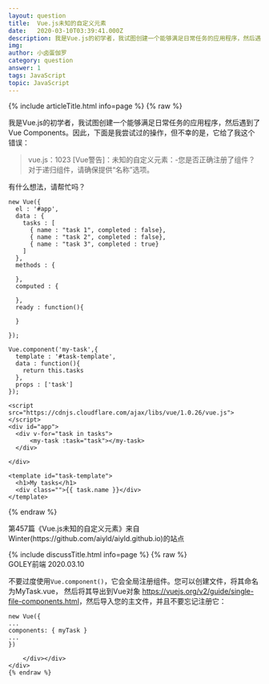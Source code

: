 ```yaml
---
layout: question
title:  Vue.js未知的自定义元素
date:   2020-03-10T03:39:41.000Z
description: 我是Vue.js的初学者，我试图创建一个能够满足日常任务的应用程序，然后遇到了Vue Components。因此，下面是我尝试过的操作，但不幸的是，它给了...
img: 
author: 小卤蛋伽罗
category: question
answer: 1
tags: JavaScript
topic: JavaScript
---
```

<div class="article-root">
  <div class="article">
    {% include articleTitle.html info=page %}
    {% raw %}
    <div class="article-content"><p><font style="vertical-align: inherit;"><font style="vertical-align: inherit;">我是Vue.js的初学者，我试图创建一个能够满足日常任务的应用程序，然后遇到了Vue Components。</font><font style="vertical-align: inherit;">因此，下面是我尝试过的操作，但不幸的是，它给了我这个错误：</font></font></p>

<blockquote>
  <p><font style="vertical-align: inherit;"><font style="vertical-align: inherit;">vue.js：1023 [Vue警告]：未知的自定义元素：-您是否正确注册了组件？</font><font style="vertical-align: inherit;">对于递归组件，请确保提供“名称”选项。</font></font></p>
</blockquote>

<p><font style="vertical-align: inherit;"><font style="vertical-align: inherit;">有什么想法，请帮忙吗？</font></font></p>

<p></p><div class="snippet" data-lang="js" data-hide="false" data-console="true" data-babel="false">
<div class="snippet-code">
<pre class="snippet-code-js lang-js prettyprint-override"><code>new Vue({<font></font>
  el : '#app',<font></font>
  data : {<font></font>
    tasks : [<font></font>
      { name : "task 1", completed : false},<font></font>
      { name : "task 2", completed : false},<font></font>
      { name : "task 3", completed : true}<font></font>
    ]<font></font>
  },<font></font>
  methods : {<font></font>
  <font></font>
  },<font></font>
  computed : {<font></font>
  <font></font>
  },<font></font>
  ready : function(){<font></font>
<font></font>
  }<font></font>
<font></font>
});<font></font>
<font></font>
Vue.component('my-task',{<font></font>
  template : '#task-template',<font></font>
  data : function(){<font></font>
    return this.tasks<font></font>
  },<font></font>
  props : ['task']<font></font>
});</code></pre>
<pre class="snippet-code-html lang-html prettyprint-override"><code>&lt;script src="https://cdnjs.cloudflare.com/ajax/libs/vue/1.0.26/vue.js"&gt;&lt;/script&gt;<font></font>
&lt;div id="app"&gt;<font></font>
  &lt;div v-for="task in tasks"&gt;<font></font>
      &lt;my-task :task="task"&gt;&lt;/my-task&gt;<font></font>
  &lt;/div&gt;<font></font>
  <font></font>
&lt;/div&gt;<font></font>
<font></font>
&lt;template id="task-template"&gt;<font></font>
  &lt;h1&gt;My tasks&lt;/h1&gt;<font></font>
  &lt;div class=""&gt;{{ task.name }}&lt;/div&gt;<font></font>
&lt;/template&gt;</code></pre>
</div>
</div>
<p></p></div>
    {% endraw %}
  </div>
  <p class="winter_mark">第457篇《Vue.js未知的自定义元素》来自Winter(https://github.com/aiyld/aiyld.github.io)的站点</p>
  <div class="discuss-wrapper">
    {% include discussTitle.html info=page %}
    {% raw %}
    <div class="discuss-list">
    <div class="discuss-item">
        <div class="discuss-parent">
          <div class="discuss-meta">
            <span class="discuss-user">GOLEY前端</span>
            <span class="discuss-time">2020.03.10</span>
          </div>
          <div class="discuss-comment"><p><font style="vertical-align: inherit;"><font style="vertical-align: inherit;">不要过度使用</font></font><code>Vue.component()</code><font style="vertical-align: inherit;"><font style="vertical-align: inherit;">，它会全局注册组件。</font><font style="vertical-align: inherit;">您可以创建文件，将其命名为MyTask.vue，</font><font style="vertical-align: inherit;">
然后将</font><font style="vertical-align: inherit;">其导出到Vue对象 
 </font></font><a href="https://vuejs.org/v2/guide/single-file-components.html" rel="nofollow noreferrer"><font style="vertical-align: inherit;"><font style="vertical-align: inherit;">https://vuejs.org/v2/guide/single-file-components.html</font></font></a><font style="vertical-align: inherit;"><font style="vertical-align: inherit;">，然后导入您的主文件，并且不要忘记注册它：</font></font></p>

<pre><code>new Vue({<font></font>
...<font></font>
components: { myTask }<font></font>
...<font></font>
})<font></font>
</code></pre></div>
        </div></div>
    </div>
    {% endraw %}
  </div>
<div>
